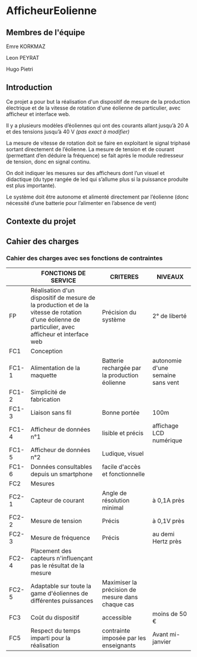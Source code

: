 # AfficheurEolienne


## Membres de l'équipe

Emre KORKMAZ

Leon PEYRAT

Hugo Pietri

## Introduction

Ce projet a pour but la réalisation d'un dispositif de mesure de la production électrique et de la vitesse de rotation d'une éolienne de particulier, avec afficheur et interface web.

Il y a plusieurs modèles d’éoliennes qui ont des courants allant jusqu’à 20 A et des tensions jusqu’à 40 V *(pas exact à modifier)*

La mesure de vitesse de rotation doit se faire en exploitant le signal triphasé sortant directement de l’éolienne. La mesure de tension et de courant (permettant d’en déduire la fréquence) se fait après le module redresseur de tension, donc en signal continu. 

On doit indiquer les mesures sur des afficheurs dont l’un visuel et didactique (du type rangée de led qui s’allume plus si la puissance produite est plus importante). 

Le système doit être autonome et alimenté directement par l’éolienne (donc nécessité d’une batterie pour l’alimenter en l’absence de vent)


## Contexte du projet



## Cahier des charges

### Cahier des charges avec ses fonctions de contraintes 
 
|   | FONCTIONS DE SERVICE     | CRITERES      | NIVEAUX    |  
|---------|---------|--------|-------|
| FP                                                   | Réalisation d'un dispositif de mesure de la production et de la vitesse de rotation d'une éolienne de particulier, avec afficheur et interface web | Précision du système             | 2° de liberté         |  
| FC1                                                  | Conception                        |                                                  |       |  
| FC1-1                                                | Alimentation de la maquette       | Batterie rechargée par la production éolienne    | autonomie d'une semaine sans vent  |  
| FC1-2                                                | Simplicité de fabrication         |              |             |  
| FC1-3                                                | Liaison sans fil                  | Bonne portée                                     | 100m                               |  
| FC1-4                                                | Afficheur de données n°1                                                                                                                           | lisible et précis                                | affichage LCD numérique            |  
| FC1-5                                                | Afficheur de données n°2                                                                                                                           | Ludique, visuel                                  |                                    |  
| FC1-6                                                | Données consultables depuis un smartphone                                                                                                          | facile d'accès et fonctionnelle                  |                                    |  
| FC2                                                  | Mesures                                                                                                                                            |                                                  |                                    |  
| FC2-1                                                | Capteur de courant                                                                                                                                 | Angle de résolution minimal                      | à 0,1A près                        |  
| FC2-2                                                | Mesure de tension                                                                                                                                  | Précis                                           | à 0,1V près                        |  
| FC2-3                                                | Mesure de fréquence                                                                                                                                | Précis                                           | au demi Hertz près                 |  
| FC2-4                                                | Placement des capteurs n'influençant pas le résultat de la mesure                                                                                  |                                                  |                                    |  
| FC2-5                                                | Adaptable sur toute la game d'éoliennes de différentes puissances                                                                                  | Maximiser la précision de mesure dans chaque cas |                                    |  
| FC3                                                  | Coût du dispositif                                                                                                                                 | accessible                                       | moins de 50 €                      |  
| FC5                                                  | Respect du temps imparti pour la réalisation                                                                                                       | contrainte imposée par les enseignants           | Avant mi-janvier                   |  
